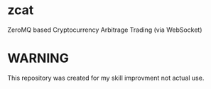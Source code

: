 # zcat
ZeroMQ based Cryptocurrency Arbitrage Trading (via WebSocket)

# WARNING
This repository was created for my skill improvment not actual use.
